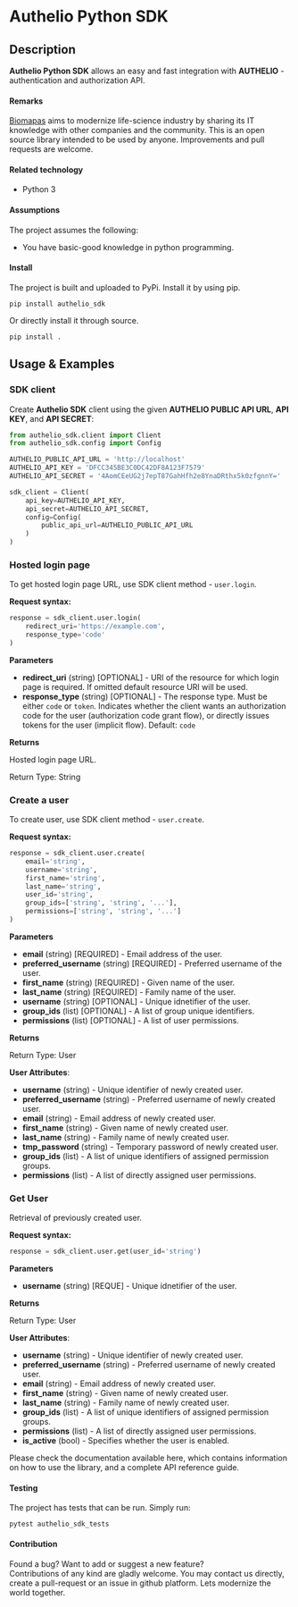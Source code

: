 # Authelio Python SDK

## Description

**Authelio Python SDK** allows an easy and fast integration with **AUTHELIO** - authentication and authorization API.

#### Remarks

[Biomapas](https://biomapas.com) aims to modernize life-science
industry by sharing its IT knowledge with other companies and
the community. This is an open source library intended to be used
by anyone. Improvements and pull requests are welcome.

#### Related technology

- Python 3

#### Assumptions

The project assumes the following:

- You have basic-good knowledge in python programming.

#### Install

The project is built and uploaded to PyPi. Install it by using pip.

```
pip install authelio_sdk
```

Or directly install it through source.

```
pip install .
```

## Usage & Examples

### SDK client

Create **Authelio SDK** client using the given **AUTHELIO PUBLIC API URL**, **API KEY**, and **API SECRET**:

```python
from authelio_sdk.client import Client
from authelio_sdk.config import Config

AUTHELIO_PUBLIC_API_URL = 'http://localhost'
AUTHELIO_API_KEY = 'DFCC345BE3C0DC42DF8A123F7579'
AUTHELIO_API_SECRET = '4AomCEeUG2j7epT87GahHfh2e8YnaDRthx5k0zfgnnY='

sdk_client = Client(
    api_key=AUTHELIO_API_KEY,
    api_secret=AUTHELIO_API_SECRET,
    config=Config(
        public_api_url=AUTHELIO_PUBLIC_API_URL
    )
)
```

### Hosted login page

To get hosted login page URL, use SDK client method - `user.login`.

**Request syntax:**

```python
response = sdk_client.user.login(
    redirect_uri='https://example.com',
    response_type='code'
)
```

**Parameters**

- **redirect_uri** (string) [OPTIONAL] - URI of the resource for which login page is required. 
If omitted default resource URI will be used.
- **response_type** (string) [OPTIONAL] - The response type. Must be either `code` or `token`. 
Indicates whether the client wants an authorization code for the user (authorization code grant flow), 
or directly issues tokens for the user (implicit flow). Default: `code`

**Returns**

Hosted login page URL.

Return Type: String

### Create a user

To create user, use SDK client method - `user.create`.

**Request syntax:**

```python
response = sdk_client.user.create(
    email='string',
    username='string',
    first_name='string',
    last_name='string',
    user_id='string',
    group_ids=['string', 'string', '...'],
    permissions=['string', 'string', '...']
)
```

**Parameters**

- **email** (string) [REQUIRED] - Email address of the user.
- **preferred_username** (string) [REQUIRED] - Preferred username of the user.
- **first_name** (string) [REQUIRED] - Given name of the user.
- **last_name** (string) [REQUIRED] - Family name of the user.
- **username** (string) [OPTIONAL] - Unique idnetifier of the user.
- **group_ids** (list) [OPTIONAL] - A list of group unique identifiers.
- **permissions** (list) [OPTIONAL] - A list of user permissions.

**Returns**

Return Type: User

**User Attributes**:

- **username** (string) - Unique identifier of newly created user.
- **preferred_username** (string) - Preferred username of newly created user.
- **email** (string) - Email address of newly created user.
- **first_name** (string) - Given name of newly created user.
- **last_name** (string) - Family name of newly created user.
- **tmp_password** (string) - Temporary password of newly created user.
- **group_ids** (list) - A list of unique identifiers of assigned permission groups.
- **permissions** (list) - A list of directly assigned user permissions.

### Get User

Retrieval of previously created user.

**Request syntax:**

```python
response = sdk_client.user.get(user_id='string')
```

**Parameters**

- **username** (string) [REQUE] - Unique idnetifier of the user.

**Returns**

Return Type: User

**User Attributes**:

- **username** (string) - Unique identifier of newly created user.
- **preferred_username** (string) - Preferred username of newly created user.
- **email** (string) - Email address of newly created user.
- **first_name** (string) - Given name of newly created user.
- **last_name** (string) - Family name of newly created user.
- **group_ids** (list) - A list of unique identifiers of assigned permission groups.
- **permissions** (list) - A list of directly assigned user permissions.
- **is_active** (bool) - Specifies whether the user is enabled.

Please check the documentation available here, which contains information on how to use the library, 
and a complete API reference guide.

#### Testing

The project has tests that can be run. Simply run:

```
pytest authelio_sdk_tests
```

#### Contribution

Found a bug? Want to add or suggest a new feature?<br>
Contributions of any kind are gladly welcome. You may contact us
directly, create a pull-request or an issue in github platform.
Lets modernize the world together.
